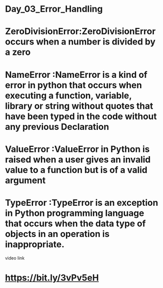 # Day_03_Error_Handling
# ZeroDivisionError:ZeroDivisionError occurs when a number is divided by a zero
# NameError   :NameError is a kind of error in python that occurs when executing a function, variable, library or string without quotes that have been typed in the                     code without any previous Declaration 
# ValueError  :ValueError in Python is raised when a user gives an invalid value to a function but is of a valid argument
# TypeError   :TypeError is an exception in Python programming language that occurs when the data type of objects in an operation is inappropriate.
 
  
video link
# https://bit.ly/3vPv5eH
 
